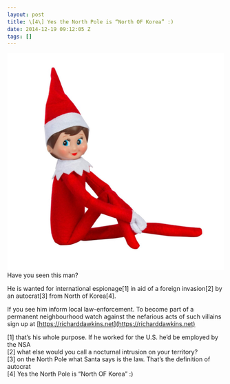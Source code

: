 ```yaml
---
layout: post
title: \[4\] Yes the North Pole is “North OF Korea” :)
date: 2014-12-19 09:12:05 Z
tags: []
---
```

![](/media/2014/12/105595779129.jpg)
Have you seen this man?

He is wanted for international espionage\[1\] in aid of a foreign invasion\[2\] by an autocrat\[3\] from North of Korea\[4\].

If you see him inform local law-enforcement. To become part of a permanent neighbourhood watch against the nefarious acts of such villains sign up at [https://richarddawkins.net](https://richarddawkins.net)

  
\[1\] that’s his whole purpose. If he worked for the U.S. he’d be employed by the NSA  
\[2\] what else would you call a nocturnal intrusion on your territory?  
\[3\] on the North Pole what Santa says is the law. That’s the definition of autocrat  
\[4\] Yes the North Pole is “North OF Korea” :)
